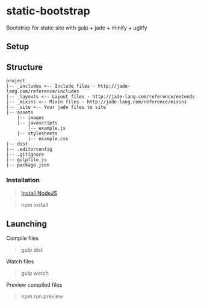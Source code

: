 # static-bootstrap

Bootstrap for static site with gulp + jade + minify + uglify

## Setup

## Structure
```
project
|-- _includes <-- Include files - http://jade-lang.com/reference/includes
|-- _layouts <-- Layout files - http://jade-lang.com/reference/extends
|-- _mixins <-- Mixin files - http://jade-lang.com/reference/mixins
|-- _site <-- Your jade files to site
|-- assets
    |-- images
    |-- javascripts
        |-- example.js
    |-- stylesheets
        |-- example.css
|-- dist
|-- .editorconfig
|-- .gitignore
|-- gulpfile.js
|-- package.json
```

### Installation

> [Install NodeJS](https://nodejs.org/en)

> npm install

## Launching

Compile files

> gulp dist

Watch files

> gulp watch

Preview compiled files

> npm run preview
